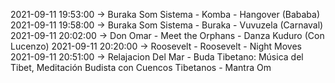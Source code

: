 2021-09-11 19:53:00 -> Buraka Som Sistema - Komba - Hangover (Bababa)
2021-09-11 19:58:00 -> Buraka Som Sistema - Buraka - Vuvuzela (Carnaval)
2021-09-11 20:02:00 -> Don Omar - Meet the Orphans - Danza Kuduro (Con Lucenzo)
2021-09-11 20:20:00 -> Roosevelt - Roosevelt - Night Moves
2021-09-11 20:51:00 -> Relajacion Del Mar - Buda Tibetano: Música del Tibet, Meditación Budista con Cuencos Tibetanos - Mantra Om
